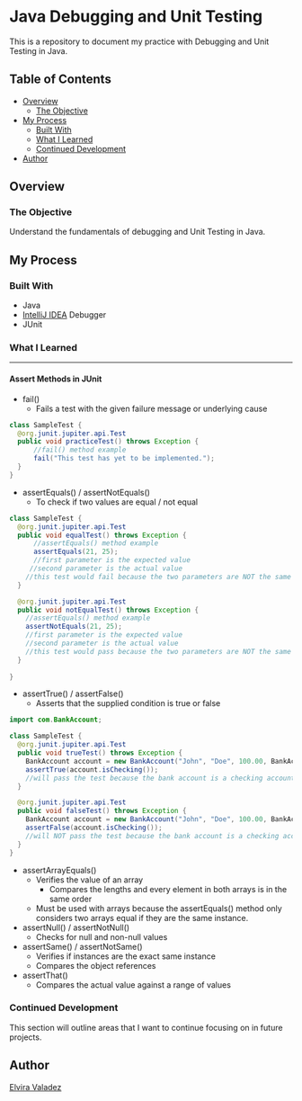 # Java Debugging and Unit Testing

This is a repository to document my practice with Debugging and Unit Testing in Java.

## Table of Contents

- [Overview](#overview)
    - [The Objective](#the-objective)
- [My Process](#my-process)
    - [Built With](#built-with)
    - [What I Learned](#what-i-learned)
    - [Continued Development](#continued-development)
- [Author](#author)

## Overview

### The Objective

Understand the fundamentals of debugging and Unit Testing in Java.

## My Process

### Built With

- Java
- [IntelliJ IDEA](https://www.jetbrains.com/help/idea/discover-intellij-idea.html) Debugger
- JUnit

### What I Learned

---

#### Assert Methods in JUnit
* fail()
  * Fails a test with the given failure message or underlying cause

```java
class SampleTest {
  @org.junit.jupiter.api.Test
  public void practiceTest() throws Exception {
      //fail() method example
      fail("This test has yet to be implemented.");
  }
}
```
* assertEquals() / assertNotEquals()
  * To check if two values are equal / not equal

```java
class SampleTest {
  @org.junit.jupiter.api.Test
  public void equalTest() throws Exception {
      //assertEquals() method example
      assertEquals(21, 25);
      //first parameter is the expected value
     //second parameter is the actual value
    //this test would fail because the two parameters are NOT the same
  }

  @org.junit.jupiter.api.Test
  public void notEqualTest() throws Exception {
    //assertEquals() method example
    assertNotEquals(21, 25);
    //first parameter is the expected value
    //second parameter is the actual value
    //this test would pass because the two parameters are NOT the same
  }
  
}
```

* assertTrue() / assertFalse()
  * Asserts that the supplied condition is true or false

```java
import com.BankAccount;

class SampleTest {
  @org.junit.jupiter.api.Test
  public void trueTest() throws Exception {
    BankAccount account = new BankAccount("John", "Doe", 100.00, BankAccount.checking); //BankAccount.checking represents that the account is a checking account
    assertTrue(account.isChecking());
    //will pass the test because the bank account is a checking account
  }

  @org.junit.jupiter.api.Test
  public void falseTest() throws Exception {
    BankAccount account = new BankAccount("John", "Doe", 100.00, BankAccount.checking); //BankAccount.checking represents that the account is a checking account
    assertFalse(account.isChecking());
    //will NOT pass the test because the bank account is a checking account
  }
}
```

* assertArrayEquals()
  * Verifies the value of an array
      * Compares the lengths and every element in both arrays is in the same order
  * Must be used with arrays because the assertEquals() method only considers two arrays equal if they are the same instance.
* assertNull() / assertNotNull()
  * Checks for null and non-null values
* assertSame() / assertNotSame()
  * Verifies if instances are the exact same instance
  * Compares the object references
* assertThat()
  * Compares the actual value against a range of values

### Continued Development

This section will outline areas that I want to continue focusing on in future projects.


## Author

[Elvira Valadez](https://github.com/elviravaladez)